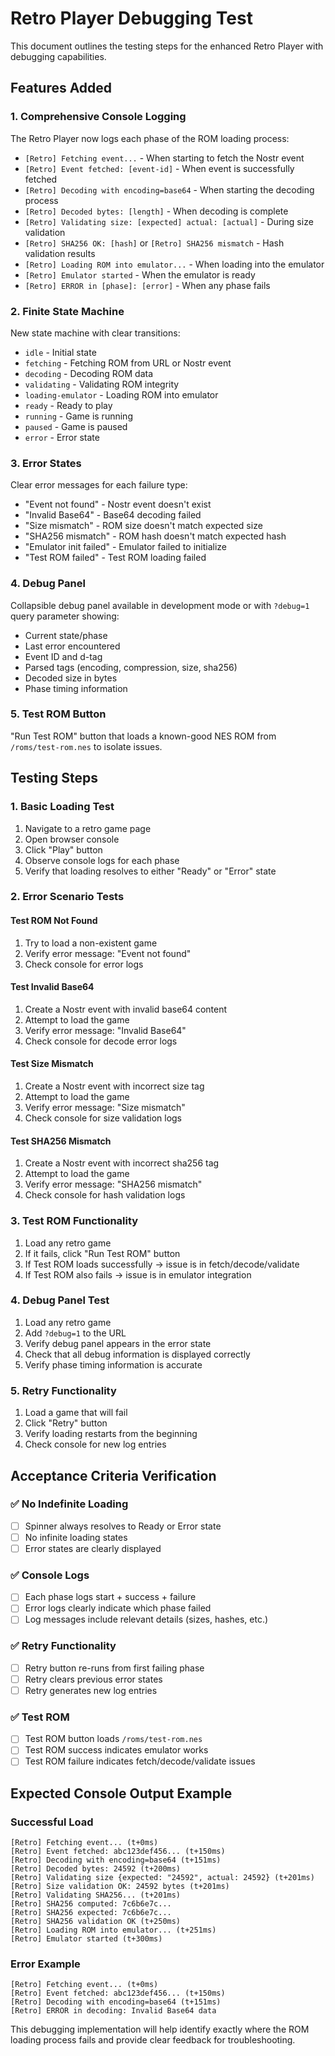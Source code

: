 # Retro Player Debugging Test

This document outlines the testing steps for the enhanced Retro Player with debugging capabilities.

## Features Added

### 1. Comprehensive Console Logging
The Retro Player now logs each phase of the ROM loading process:
- `[Retro] Fetching event...` - When starting to fetch the Nostr event
- `[Retro] Event fetched: [event-id]` - When event is successfully fetched
- `[Retro] Decoding with encoding=base64` - When starting the decoding process
- `[Retro] Decoded bytes: [length]` - When decoding is complete
- `[Retro] Validating size: [expected] actual: [actual]` - During size validation
- `[Retro] SHA256 OK: [hash]` or `[Retro] SHA256 mismatch` - Hash validation results
- `[Retro] Loading ROM into emulator...` - When loading into the emulator
- `[Retro] Emulator started` - When the emulator is ready
- `[Retro] ERROR in [phase]: [error]` - When any phase fails

### 2. Finite State Machine
New state machine with clear transitions:
- `idle` - Initial state
- `fetching` - Fetching ROM from URL or Nostr event
- `decoding` - Decoding ROM data
- `validating` - Validating ROM integrity
- `loading-emulator` - Loading ROM into emulator
- `ready` - Ready to play
- `running` - Game is running
- `paused` - Game is paused
- `error` - Error state

### 3. Error States
Clear error messages for each failure type:
- "Event not found" - Nostr event doesn't exist
- "Invalid Base64" - Base64 decoding failed
- "Size mismatch" - ROM size doesn't match expected size
- "SHA256 mismatch" - ROM hash doesn't match expected hash
- "Emulator init failed" - Emulator failed to initialize
- "Test ROM failed" - Test ROM loading failed

### 4. Debug Panel
Collapsible debug panel available in development mode or with `?debug=1` query parameter showing:
- Current state/phase
- Last error encountered
- Event ID and d-tag
- Parsed tags (encoding, compression, size, sha256)
- Decoded size in bytes
- Phase timing information

### 5. Test ROM Button
"Run Test ROM" button that loads a known-good NES ROM from `/roms/test-rom.nes` to isolate issues.

## Testing Steps

### 1. Basic Loading Test
1. Navigate to a retro game page
2. Open browser console
3. Click "Play" button
4. Observe console logs for each phase
5. Verify that loading resolves to either "Ready" or "Error" state

### 2. Error Scenario Tests

#### Test ROM Not Found
1. Try to load a non-existent game
2. Verify error message: "Event not found"
3. Check console for error logs

#### Test Invalid Base64
1. Create a Nostr event with invalid base64 content
2. Attempt to load the game
3. Verify error message: "Invalid Base64"
4. Check console for decode error logs

#### Test Size Mismatch
1. Create a Nostr event with incorrect size tag
2. Attempt to load the game
3. Verify error message: "Size mismatch"
4. Check console for size validation logs

#### Test SHA256 Mismatch
1. Create a Nostr event with incorrect sha256 tag
2. Attempt to load the game
3. Verify error message: "SHA256 mismatch"
4. Check console for hash validation logs

### 3. Test ROM Functionality
1. Load any retro game
2. If it fails, click "Run Test ROM" button
3. If Test ROM loads successfully → issue is in fetch/decode/validate
4. If Test ROM also fails → issue is in emulator integration

### 4. Debug Panel Test
1. Load any retro game
2. Add `?debug=1` to the URL
3. Verify debug panel appears in the error state
4. Check that all debug information is displayed correctly
5. Verify phase timing information is accurate

### 5. Retry Functionality
1. Load a game that will fail
2. Click "Retry" button
3. Verify loading restarts from the beginning
4. Check console for new log entries

## Acceptance Criteria Verification

### ✅ No Indefinite Loading
- [ ] Spinner always resolves to Ready or Error state
- [ ] No infinite loading states
- [ ] Error states are clearly displayed

### ✅ Console Logs
- [ ] Each phase logs start + success + failure
- [ ] Error logs clearly indicate which phase failed
- [ ] Log messages include relevant details (sizes, hashes, etc.)

### ✅ Retry Functionality
- [ ] Retry button re-runs from first failing phase
- [ ] Retry clears previous error states
- [ ] Retry generates new log entries

### ✅ Test ROM
- [ ] Test ROM button loads `/roms/test-rom.nes`
- [ ] Test ROM success indicates emulator works
- [ ] Test ROM failure indicates fetch/decode/validate issues

## Expected Console Output Example

### Successful Load
```
[Retro] Fetching event... (t+0ms)
[Retro] Event fetched: abc123def456... (t+150ms)
[Retro] Decoding with encoding=base64 (t+151ms)
[Retro] Decoded bytes: 24592 (t+200ms)
[Retro] Validating size {expected: "24592", actual: 24592} (t+201ms)
[Retro] Size validation OK: 24592 bytes (t+201ms)
[Retro] Validating SHA256... (t+201ms)
[Retro] SHA256 computed: 7c6b6e7c...
[Retro] SHA256 expected: 7c6b6e7c...
[Retro] SHA256 validation OK (t+250ms)
[Retro] Loading ROM into emulator... (t+251ms)
[Retro] Emulator started (t+300ms)
```

### Error Example
```
[Retro] Fetching event... (t+0ms)
[Retro] Event fetched: abc123def456... (t+150ms)
[Retro] Decoding with encoding=base64 (t+151ms)
[Retro] ERROR in decoding: Invalid Base64 data
```

This debugging implementation will help identify exactly where the ROM loading process fails and provide clear feedback for troubleshooting.